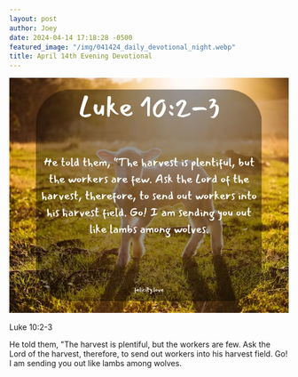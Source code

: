 ```yaml
---
layout: post
author: Joey
date: 2024-04-14 17:18:28 -0500
featured_image: "/img/041424_daily_devotional_night.webp"
title: April 14th Evening Devotional
---
```


[![April 14th 2024 Evening Devotional](/img/041424_daily_devotional_night.webp)](/img/041424_daily_devotional_night.webp)

Luke 10:2-3

He told them, "The harvest is plentiful, but the workers are few. Ask the Lord of the harvest, therefore, to send out workers into his harvest field. Go! I am sending you out like lambs among wolves.